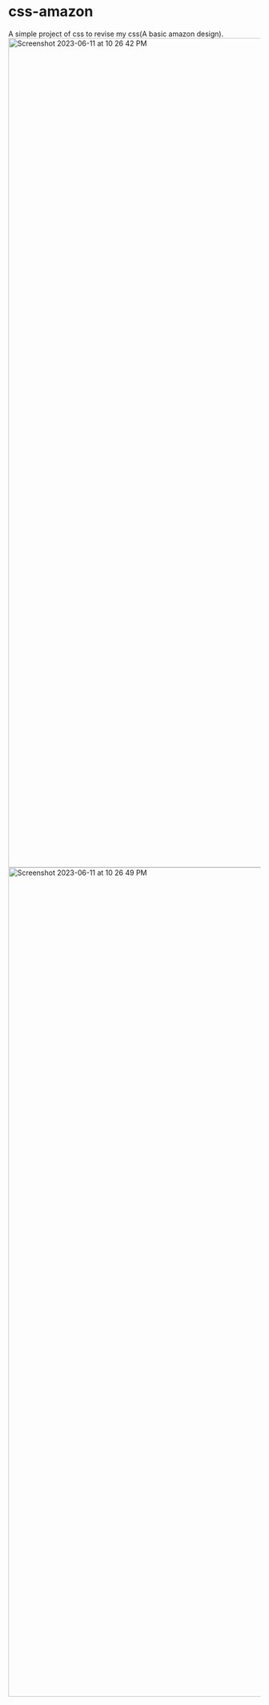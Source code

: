 # css-amazon
A simple project of css to revise my css(A basic amazon design).
<img width="1653" alt="Screenshot 2023-06-11 at 10 26 42 PM" src="https://github.com/chakshukhanna99/css-amazon/assets/103903052/f279607f-0dcb-492e-bc14-4ca6245f254b">
<img width="1653" alt="Screenshot 2023-06-11 at 10 26 49 PM" src="https://github.com/chakshukhanna99/css-amazon/assets/103903052/2c9e3b1b-f34b-4c42-8197-364157bd7a45">
